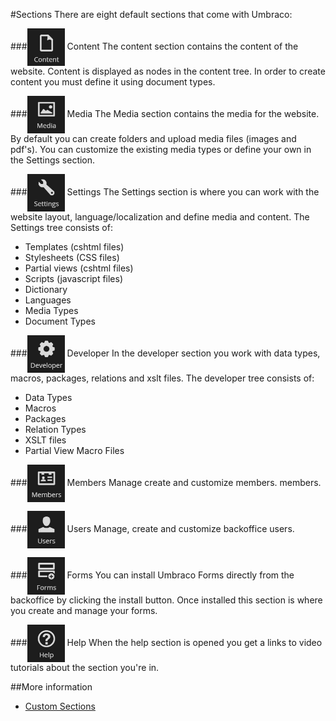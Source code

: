 #Sections
There are eight default sections that come with Umbraco:

###<img src="images/Content.jpg" style="width:60px;vertical-align:middle" /> Content
The content section contains the content of the website. Content is displayed as nodes in the content tree. In order to create content you must define it using document types.

###<img src="images/Media.jpg" style="width:60px;vertical-align:middle" /> Media
The Media section contains the media for the website. By default you can create folders and upload media files (images and pdf's). You can customize the existing media types or define your own in the Settings section.

###<img src="images/Settings.jpg" style="width:60px;vertical-align:middle" /> Settings
The Settings section is where you can work with the website layout, language/localization and define media and content. The Settings tree consists of:  

- Templates (cshtml files)
- Stylesheets (CSS files)
- Partial views (cshtml files)
- Scripts (javascript files)
- Dictionary
- Languages
- Media Types
- Document Types

###<img src="images/Developer.jpg" style="width:60px;vertical-align:middle" /> Developer
In the developer section you work with data types, macros, packages, relations and xslt files. The developer tree consists of:

- Data Types
- Macros
- Packages
- Relation Types
- XSLT files
- Partial View Macro Files

###<img src="images/Members.jpg" style="width:60px;vertical-align:middle" /> Members
Manage create and customize members. members.

###<img src="images/Users.jpg" style="width:60px;vertical-align:middle" /> Users
Manage, create and customize backoffice users.

###<img src="images/Forms.jpg" style="width:60px;vertical-align:middle" /> Forms
You can install Umbraco Forms directly from the backoffice by clicking the install button. Once installed this section is where you create and manage your forms.

###<img src="images/Help.jpg" style="width:60px;vertical-align:middle" /> Help
When the help section is opened you get a links to video tutorials about the section you're in.

##More information
- [Custom Sections](../../../Extending/Section-Trees/index.md)
